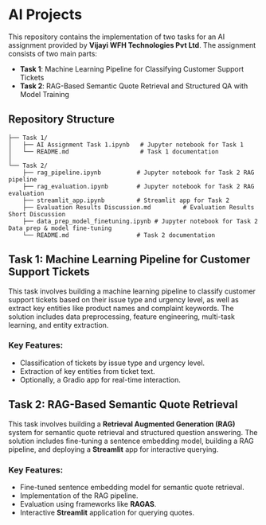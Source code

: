 
# **AI Projects**

This repository contains the implementation of two tasks for an AI assignment provided by **Vijayi WFH Technologies Pvt Ltd**. The assignment consists of two main parts:

- **Task 1**: Machine Learning Pipeline for Classifying Customer Support Tickets
- **Task 2**: RAG-Based Semantic Quote Retrieval and Structured QA with Model Training

## **Repository Structure**

```
├── Task 1/
│   ├── AI Assignment Task 1.ipynb   # Jupyter notebook for Task 1
│   └── README.md                    # Task 1 documentation
│
└── Task 2/
    ├── rag_pipeline.ipynb          # Jupyter notebook for Task 2 RAG pipeline
    ├── rag_evaluation.ipynb        # Jupyter notebook for Task 2 RAG evaluation
    ├── streamlit_app.ipynb         # Streamlit app for Task 2
    ├── Evaluation Results Discussion.md         # Evaluation Results Short Discussion
    ├── data_prep_model_finetuning.ipynb # Jupyter notebook for Task 2 Data prep & model fine-tuning
    └── README.md                   # Task 2 documentation
```

## **Task 1: Machine Learning Pipeline for Customer Support Tickets**

This task involves building a machine learning pipeline to classify customer support tickets based on their issue type and urgency level, as well as extract key entities like product names and complaint keywords. The solution includes data preprocessing, feature engineering, multi-task learning, and entity extraction. 

### **Key Features**:
- Classification of tickets by issue type and urgency level.
- Extraction of key entities from ticket text.
- Optionally, a Gradio app for real-time interaction.

## **Task 2: RAG-Based Semantic Quote Retrieval**

This task involves building a **Retrieval Augmented Generation (RAG)** system for semantic quote retrieval and structured question answering. The solution includes fine-tuning a sentence embedding model, building a RAG pipeline, and deploying a **Streamlit** app for interactive querying.

### **Key Features**:
- Fine-tuned sentence embedding model for semantic quote retrieval.
- Implementation of the RAG pipeline.
- Evaluation using frameworks like **RAGAS**.
- Interactive **Streamlit** application for querying quotes.



